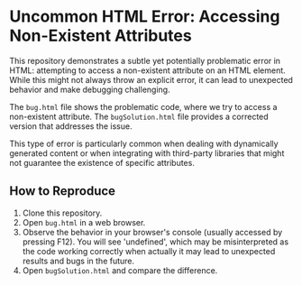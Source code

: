 # Uncommon HTML Error: Accessing Non-Existent Attributes

This repository demonstrates a subtle yet potentially problematic error in HTML: attempting to access a non-existent attribute on an HTML element.  While this might not always throw an explicit error, it can lead to unexpected behavior and make debugging challenging.

The `bug.html` file shows the problematic code, where we try to access a non-existent attribute.  The `bugSolution.html` file provides a corrected version that addresses the issue.

This type of error is particularly common when dealing with dynamically generated content or when integrating with third-party libraries that might not guarantee the existence of specific attributes.

## How to Reproduce

1. Clone this repository.
2. Open `bug.html` in a web browser.
3. Observe the behavior in your browser's console (usually accessed by pressing F12). You will see 'undefined', which may be misinterpreted as the code working correctly when actually it may lead to unexpected results and bugs in the future.
4. Open `bugSolution.html` and compare the difference.